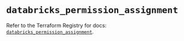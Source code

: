 # `databricks_permission_assignment`

Refer to the Terraform Registry for docs: [`databricks_permission_assignment`](https://registry.terraform.io/providers/databricks/databricks/1.52.0/docs/resources/permission_assignment).

